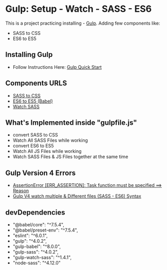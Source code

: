 # Gulp: Setup - Watch - SASS - ES6
This is a project practicing installing - [Gulp](https://gulpjs.com/).
Adding few components like:
- SASS to CSS
- ES6 to ES5

## Installing Gulp
- Follow Instructions Here:
 [Gulp Quick Start](https://gulpjs.com/docs/en/getting-started/quick-start)

## Components URLS
- [SASS to CSS](https://www.npmjs.com/package/gulp-sass)
- [ES6 to ES5 (Babel)](https://www.npmjs.com/package/gulp-babel)
- [Watch SASS](https://www.npmjs.com/package/gulp-watch-sass)


## What's Implemented inside "gulpfile.js"
- convert SASS to CSS
- Watch All SASS Files while working
- convert ES6 to ES5
- Watch All JS Files while working
- Watch SASS Files & JS Files together at the same time

## Gulp Version 4 Errors 
- [AssertionError [ERR_ASSERTION]: Task function must be specified ==> Reason ](https://stackoverflow.com/questions/51098749/everytime-i-run-gulp-anything-i-get-a-assertion-error-task-function-must-be?answertab=votes#tab-top)
- [Gulp V4 watch multiple & Different files (SASS - ES6) Syntax](https://stackoverflow.com/questions/52095228/gulp-v4-watch-task?answertab=votes#tab-top)

## devDependencies
- "@babel/core": "^7.5.4",
- "@babel/preset-env": "^7.5.4",
- "eslint": "^6.0.1",
- "gulp": "^4.0.2",
- "gulp-babel": "^8.0.0",
- "gulp-sass": "^4.0.2",
- "gulp-watch-sass": "^1.4.1",
- "node-sass": "^4.12.0"


 